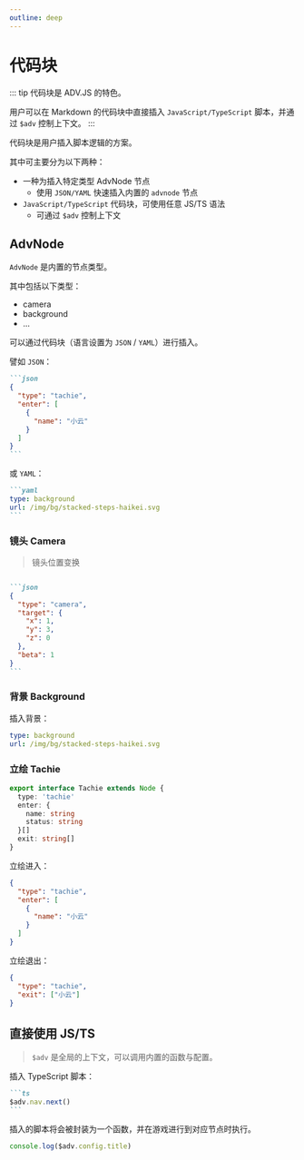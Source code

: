```yaml
---
outline: deep
---
```


# 代码块

::: tip
代码块是 ADV.JS 的特色。

用户可以在 Markdown 的代码块中直接插入 `JavaScript/TypeScript` 脚本，并通过 `$adv` 控制上下文。
:::

代码块是用户插入脚本逻辑的方案。

其中可主要分为以下两种：

- 一种为插入特定类型 AdvNode 节点
  - 使用 `JSON/YAML` 快速插入内置的 `advnode` 节点
- `JavaScript/TypeScript` 代码块，可使用任意 JS/TS 语法
  - 可通过 `$adv` 控制上下文

## AdvNode

`AdvNode` 是内置的节点类型。

其中包括以下类型：

- camera
- background
- ...

可以通过代码块（语言设置为 `JSON` / `YAML`）进行插入。

譬如 `JSON`：

````md
```json
{
  "type": "tachie",
  "enter": [
    {
      "name": "小云"
    }
  ]
}
```
````

或 `YAML`：

````md
```yaml
type: background
url: /img/bg/stacked-steps-haikei.svg
```
````

### 镜头 Camera

> 镜头位置变换

````md

```json
{
  "type": "camera",
  "target": {
    "x": 1,
    "y": 3,
    "z": 0
  },
  "beta": 1
}
```
````

### 背景 Background

插入背景：

```yaml
type: background
url: /img/bg/stacked-steps-haikei.svg
```

### 立绘 Tachie

```ts
export interface Tachie extends Node {
  type: 'tachie'
  enter: {
    name: string
    status: string
  }[]
  exit: string[]
}
```

立绘进入：

```json
{
  "type": "tachie",
  "enter": [
    {
      "name": "小云"
    }
  ]
}
```

立绘退出：

```json
{
  "type": "tachie",
  "exit": ["小云"]
}
```

## 直接使用 JS/TS

> `$adv` 是全局的上下文，可以调用内置的函数与配置。

插入 TypeScript 脚本：

````md
```ts
$adv.nav.next()
```
````

插入的脚本将会被封装为一个函数，并在游戏进行到对应节点时执行。

```ts
console.log($adv.config.title)
```
